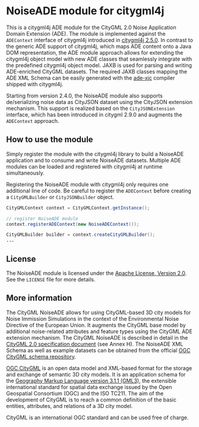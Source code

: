 # NoiseADE module for citygml4j
This is a citygml4j ADE module for the CityGML 2.0 Noise Application Domain Extension (ADE). The module is implemented
against the `ADEContext` interface of citygml4j introduced in
[citygml4j 2.5.0](https://github.com/citygml4j/citygml4j/releases/tag/v2.5.0). In contrast to the generic ADE support
of citygml4j, which maps ADE content onto a Java DOM representation, the ADE module approach allows for extending the
citygml4j object model with new ADE classes that seamlessly integrate with the predefined citygml4j object model. JAXB
is used for parsing and writing ADE-enriched CityGML datasets. The required JAXB classes mapping the ADE XML Schema can
be easily generated with the [ade-xjc](https://github.com/citygml4j/ade-xjc) compiler shipped with citygml4j.

Starting from version 2.4.0, the NoiseADE module also supports de/serializing noise data as CityJSON dataset using the
CityJSON extension mechanism. This support is realized based on the `CityJSONExtension` interface, which has been
introduced in citygml 2.9.0 and augments the `ADEContext` approach.

## How to use the module
Simply register the module with the citygml4j library to build a NoiseADE application and to consume and write NoiseADE
datasets. Multiple ADE modules can be loaded and registered with citygml4j at runtime simultaneously.

Registering the NoiseADE module with citygml4j only requires one additional line of code. Be careful to register the
`ADEContext` before creating a `CityGMLBuilder` or `CityJSONBuilder` object.

```java
CityGMLContext context = CityGMLContext.getInstance();

// register NoiseADE module
context.registerADEContext(new NoiseADEContext());

CityGMLBuilder builder = context.createCityGMLBuilder();
...
```

## License
The NoiseADE module is licensed under the [Apache License, Version 2.0](http://www.apache.org/licenses/LICENSE-2.0).
See the `LICENSE` file for more details.

## More information
The CityGML NoiseADE allows for using CityGML-based 3D city models for Noise Immission Simulations in the context of
the Environmental Noise Directive of the European Union. It augments the CityGML base model by additional noise-related
attributes and feature types using the CityGML ADE extension mechanism. The CityGML NoiseADE is described in detail in
the [CityGML 2.0 specification document](https://portal.opengeospatial.org/files/?artifact_id=47842) (see Annex H).
The NoiseADE XML Schema as well as example datasets can be obtained from the official
[OGC CityGML schema repository](http://schemas.opengis.net/citygml/examples/2.0/ade/noise-ade/).

[OGC CityGML](http://www.opengeospatial.org/standards/citygml) is an open data model and XML-based format for the
storage and exchange of semantic 3D city models. It is an application schema for the
[Geography Markup Language version 3.1.1 (GML3)](http://www.opengeospatial.org/standards/gml), the extensible
international standard for spatial data exchange issued by the Open Geospatial Consortium (OGC) and the ISO TC211.
The aim of the development of CityGML is to reach a common definition of the basic entities, attributes, and relations
of a 3D city model.

CityGML is an international OGC standard and can be used free of charge.